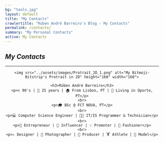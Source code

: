 ```yaml
---
bg: "tools.jpg"
layout: default
title: "My Contacts"
crawlertitle: "Rúben André Barreiro's Blog - My Contacts"
permalink: /contacts/
summary: "My Personal Contacts"
active: My Contacts
---
```


<style>
.button {
    background-color: #CCCCCC; /* Medium Grey */
    border: none;
    color: white;
    padding: 20px;
    text-align: center;
    text-decoration: none;
    display: inline-block;
    font-size: 16px;
    margin: 4px 2px;
    cursor: pointer;
}
</style>

<h2 id="contacts"><i>My Contacts</i></h2>
<hr/>

<center>

    <img src="../assets/images/Protrait_2D_1.png" alt="My Bitmoji-Bitstrip's Protrait in 2D" height="160" width="160">

    <h3>Rúben André Barreiro</h3>
    <p>♏ 90's | 🎂 25 years | 🏠 From Lisbon, PT | 📍 Living in Oporto, PT</p>
    <br>
    <p>🎓 BSc @ FCT NOVA, PT</p>
    <br>
    <p>💻 Computer Science Engineer | 👨‍💻 IT/IS Programmer & Technician</p>
    <br>
    <p>💼 Entrepreneur | 👥 Influencer | 💡 Promoter | 👔 Fashioner</p>
    <br>
    <p>✏️ Designer | 📸 Photographer | 🎥 Producer | 🏋️ Athlete | 🚶 Model</p>

</center>